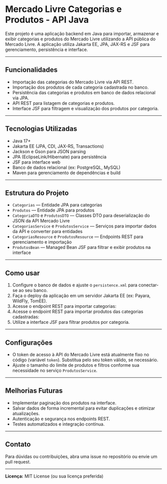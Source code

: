 # Mercado Livre Categorias e Produtos - API Java

Este projeto é uma aplicação backend em Java para importar, armazenar e exibir categorias e produtos do Mercado Livre utilizando a API pública do Mercado Livre. A aplicação utiliza Jakarta EE, JPA, JAX-RS e JSF para gerenciamento, persistência e interface.

---

## Funcionalidades

- Importação das categorias do Mercado Livre via API REST.
- Importação dos produtos de cada categoria cadastrada no banco.
- Persistência das categorias e produtos em banco de dados relacional via JPA.
- API REST para listagem de categorias e produtos.
- Interface JSF para filtragem e visualização dos produtos por categoria.

---

## Tecnologias Utilizadas

- Java 17+
- Jakarta EE (JPA, CDI, JAX-RS, Transactions)
- Jackson e Gson para JSON parsing
- JPA (EclipseLink/Hibernate) para persistência
- JSF para interface web
- Banco de dados relacional (ex: PostgreSQL, MySQL)
- Maven para gerenciamento de dependências e build

---

## Estrutura do Projeto

- `Categorias` — Entidade JPA para categorias
- `Produtos` — Entidade JPA para produtos
- `CategoriaDTO` e `ProdutosDTO` — Classes DTO para deserialização do JSON da API Mercado Livre
- `CategoriasService` e `ProdutosService` — Serviços para importar dados da API e converter para entidades
- `CategoriasResource` e `ProdutosResource` — Endpoints REST para gerenciamento e importação
- `ProdutosBean` — Managed Bean JSF para filtrar e exibir produtos na interface

---

## Como usar

1. Configure o banco de dados e ajuste o `persistence.xml` para conectar-se ao seu banco.
2. Faça o deploy da aplicação em um servidor Jakarta EE (ex: Payara, WildFly, TomEE).
3. Acesse o endpoint REST para importar categorias:
4. Acesse o endpoint REST para importar produtos das categorias cadastradas:
5. Utilize a interface JSF para filtrar produtos por categoria.

---

## Configurações

- O token de acesso à API do Mercado Livre está atualmente fixo no código (variável `token`). Substitua pelo seu token válido, se necessário.
- Ajuste o tamanho do limite de produtos e filtros conforme sua necessidade no serviço `ProdutosService`.

---

## Melhorias Futuras

- Implementar paginação dos produtos na interface.
- Salvar dados de forma incremental para evitar duplicações e otimizar atualizações.
- Autenticação e segurança nos endpoints REST.
- Testes automatizados e integração contínua.

---

## Contato

Para dúvidas ou contribuições, abra uma issue no repositório ou envie um pull request.

---

**Licença:** MIT License (ou sua licença preferida)
